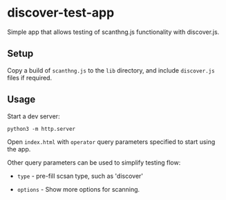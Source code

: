 # discover-test-app

Simple app that allows testing of scanthng.js functionality with discover.js.


## Setup

Copy a build of `scanthng.js` to the `lib` directory, and include `discover.js`
files if required.


## Usage

Start a dev server:

```
python3 -m http.server
```

Open `index.html` with `operator` query parameters specified to start using
the app.

Other query parameters can be used to simplify testing flow:

* `type` - pre-fill scsan type, such as 'discover'

* `options` - Show more options for scanning.
